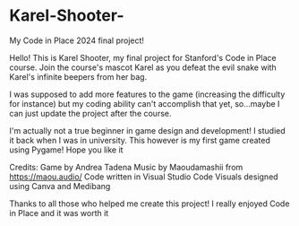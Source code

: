 # Karel-Shooter-
My Code in Place 2024 final project!

Hello! This is Karel Shooter, my final project for Stanford's Code in Place course. Join the course's mascot Karel as you defeat the evil snake with Karel's infinite beepers from her bag. 

I was supposed to add more features to the game (increasing the difficulty for instance) but my coding ability can't accomplish that yet, so...maybe I can just update the project after the course.

I'm actually not a true beginner in game design and development! I studied it back when I was in university. This however is my first game created using Pygame! Hope you like it

Credits:
Game by Andrea Tadena
Music by Maoudamashii from https://maou.audio/
Code written in Visual Studio Code
Visuals designed using Canva and Medibang

Thanks to all those who helped me create this project! I really enjoyed Code in Place and it was worth it
